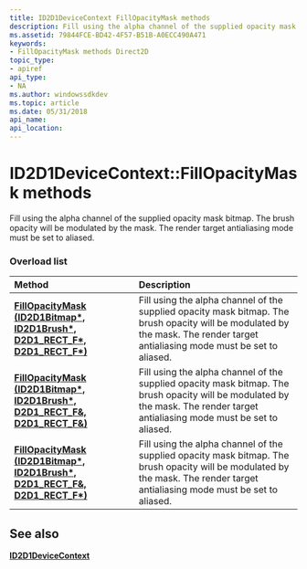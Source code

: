 ```yaml
---
title: ID2D1DeviceContext FillOpacityMask methods
description: Fill using the alpha channel of the supplied opacity mask bitmap. The brush opacity will be modulated by the mask. The render target antialiasing mode must be set to aliased.
ms.assetid: 79844FCE-BD42-4F57-B51B-A0ECC490A471
keywords:
- FillOpacityMask methods Direct2D
topic_type:
- apiref
api_type:
- NA
ms.author: windowssdkdev
ms.topic: article
ms.date: 05/31/2018
api_name: 
api_location: 
---
```


# ID2D1DeviceContext::FillOpacityMask methods

Fill using the alpha channel of the supplied opacity mask bitmap. The brush opacity will be modulated by the mask. The render target antialiasing mode must be set to aliased.

### Overload list



| Method                                                                                                                        | Description                                                                                                                                                                               |
|:------------------------------------------------------------------------------------------------------------------------------|:------------------------------------------------------------------------------------------------------------------------------------------------------------------------------------------|
| [**FillOpacityMask (ID2D1Bitmap\*, ID2D1Brush\*, D2D1\_RECT\_F\*, D2D1\_RECT\_F\*)**](https://msdn.microsoft.com/en-us/library/Hh847974(v=VS.85).aspx) | Fill using the alpha channel of the supplied opacity mask bitmap. The brush opacity will be modulated by the mask. The render target antialiasing mode must be set to aliased.<br/> |
| [**FillOpacityMask (ID2D1Bitmap\*, ID2D1Brush\*, D2D1\_RECT\_F&, D2D1\_RECT\_F&)**](https://msdn.microsoft.com/en-us/library/JJ841158(v=VS.85).aspx)  | Fill using the alpha channel of the supplied opacity mask bitmap. The brush opacity will be modulated by the mask. The render target antialiasing mode must be set to aliased.<br/> |
| [**FillOpacityMask (ID2D1Bitmap\*, ID2D1Brush\*, D2D1\_RECT\_F&, D2D1\_RECT\_F\*)**](https://msdn.microsoft.com/en-us/library/JJ841157(v=VS.85).aspx) | Fill using the alpha channel of the supplied opacity mask bitmap. The brush opacity will be modulated by the mask. The render target antialiasing mode must be set to aliased.<br/> |



## See also

<dl> <dt>

[**ID2D1DeviceContext**](https://msdn.microsoft.com/en-us/library/Hh404479(v=VS.85).aspx)
</dt> </dl>

 

 





